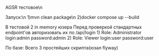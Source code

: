 AGSR тестовое\n

Запуск:\n
1)mvn clean package\n
2)docker compose up --build

В тестовой 2 in memory юзера
Перед проверкой стандартных endpoint'ов авторизовать их по /api/login
1)
Role: Administrator
login:admin
password:admin
2)
Role: Viewer
login:user
password:user

По базе:
Всего 3 простейших скрипта(юзал flyway)
